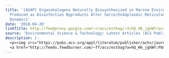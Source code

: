 ```yaml
---
title: '[ASAP] Organohalogens Naturally Biosynthesized in Marine Environments and
  Produced as Disinfection Byproducts Alter Sarco/Endoplasmic Reticulum Ca<sup>2+</sup>
  Dynamics'
date: '2018-04-20'
linkTitle: http://feedproxy.google.com/~r/acs/esthag/~3/hQ_H6_jghWY/acs.est.8b00512
source: 'Environmental Science & Technology: Latest Articles (ACS Publications)'
description: |-
  <p><img src="https://pubs.acs.org/appl/literatum/publisher/achs/journals/content/esthag/0/esthag.ahead-of-print/acs.est.8b00512/20180419/images/medium/es-2018-00512y_0008.gif" alt="TOC Graphic"/></p><div><cite>Environmental Science & Technology</cite></div><div>DOI: 10.1021/acs.est.8b00512</div><div class="feedflare">
  <a href="http://feeds.feedburner.com/~ff/acs/esthag?a=hQ_H6_jghWY:POd8CYi69Wo:yIl2AUoC8zA"><img src="http://feeds.feedburner.com/~ff/acs/esthag?d=yIl2AUoC8zA" border="0"></img></a>
---
```

